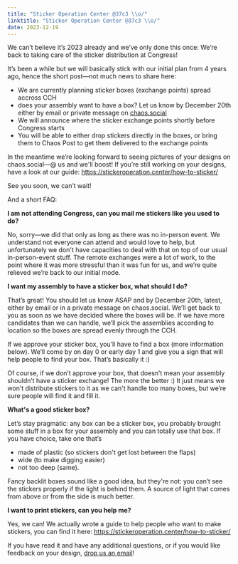 ```yaml
---
title: "Sticker Operation Center @37c3 \\o/"
linktitle: "Sticker Operation Center @37c3 \\o/"
date: 2023-12-19
---
```


We can’t believe it’s 2023 already and we’ve only done this once: We’re back to taking care of the sticker distribution at Congress!

It’s been a while but we will basically stick with our initial plan from 4 years ago, hence the short post—not much news to share here:

- We are currently planning sticker boxes (exchange points) spread accross CCH
- does your assembly want to have a box? Let us know by December 20th either by email or private message on [chaos.social](https://chaos.social/@c3stoc)
- We will announce where the sticker exchange points shortly before Congress starts
- You will be able to either drop stickers directly in the boxes, or bring them to Chaos Post to get them delivered to the exchange points

In the meantime we’re looking forward to seeing pictures of your designs on chaos.social—@ us and we'll boost! If you’re still working on your designs, have a look at our guide: https://stickeroperation.center/how-to-sticker/

See you soon, we can’t wait!

And a short FAQ:

**I am not attending Congress, can you mail me stickers like you used to do?**

No, sorry—we did that only as long as there was no in-person event. We understand not everyone can attend and would love to help, but unfortunately we don't have capacities to deal with that on top of our usual in-person-event stuff. The remote exchanges were a lot of work, to the point where it was more stressful than it was fun for us, and we’re quite relieved we’re back to our initial mode.

**I want my assembly to have a sticker box, what should I do?**

That’s great! You should let us know ASAP and by December 20th, latest, either by email or in a private message on chaos.social. We’ll get back to you as soon as we have decided where the boxes will be. If we have more candidates than we can handle, we’ll pick the assemblies according to location so the boxes are spread evenly through the CCH.

If we approve your sticker box, you’ll have to find a box (more information below). We’ll come by on day 0 or early day 1 and give you a sign that will help people to find your box. That’s basically it :)

Of course, if we don’t approve your box, that doesn’t mean your assembly shouldn’t have a sticker exchange! The more the better :) It just means we won’t distribute stickers to it as we can't handle too many boxes, but we’re sure people will find it and fill it.

**What's a good sticker box?**

Let’s stay pragmatic: any box can be a sticker box, you probably brought some stuff in a box for your assembly and you can totally use that box. If you have choice, take one that’s

- made of plastic (so stickers don't get lost between the flaps)
- wide (to make digging easier)
- not too deep (same).

Fancy backlit boxes sound like a good idea, but they're not: you can’t see the stickers properly if the light is behind them. A source of light that comes from above or from the side is much better.

**I want to print stickers, can you help me?**

Yes, we can! We actually wrote a guide to help people who want to make stickers, you can find it here: https://stickeroperation.center/how-to-sticker/

If you have read it and have any additional questions, or if you would like feedback on your design, [drop us an email](mailto:exchange@stickeroperation.center)!
